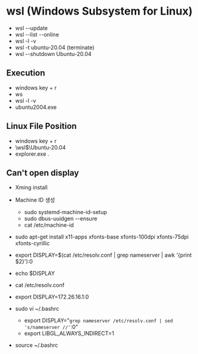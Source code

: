 # wsl (Windows Subsystem for Linux)

- wsl --update
- wsl --list --online
- wsl -l -v
- wsl -t ubuntu-20.04 (terminate)
- wsl --shutdown Ubuntu-20.04

## Execution

- windows key + r
- ws
- wsl -l -v
- ubuntu2004.exe

## Linux File Position

- windows key + r
- \\wsl$\Ubuntu-20.04
- explorer.exe .

## Can't open display

- Xming install
- Machine ID 생성
  - sudo systemd-machine-id-setup
  - sudo dbus-uuidgen --ensure
  - cat /etc/machine-id

- sudo apt-get install x11-apps xfonts-base xfonts-100dpi xfonts-75dpi xfonts-cyrillic
- export DISPLAY=$(cat /etc/resolv.conf | grep nameserver | awk '{print $2}'):0
- echo $DISPLAY
- cat /etc/resolv.conf
- export DISPLAY=172.26.16.1:0

- sudo vi ~/.bashrc
  - export DISPLAY="`grep nameserver /etc/resolv.conf | sed 's/nameserver //'`:0"
  - export LIBGL_ALWAYS_INDIRECT=1
- source ~/.bashrc
